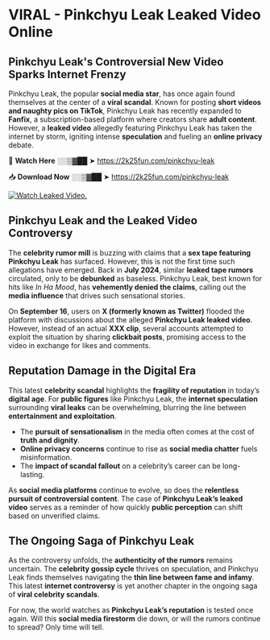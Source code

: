 # VIRAL - Pinkchyu Leak Leaked Video Online

## **Pinkchyu Leak's Controversial New Video Sparks Internet Frenzy**  

Pinkchyu Leak, the popular **social media star**, has once again found themselves at the center of a **viral scandal**. Known for posting **short videos and naughty pics on TikTok**, Pinkchyu Leak has recently expanded to **Fanfix**, a subscription-based platform where creators share **adult content**. However, a **leaked video** allegedly featuring Pinkchyu Leak has taken the internet by storm, igniting intense **speculation** and fueling an **online privacy** debate.  

🔴 **Watch Here** ░░▒▓██ ➤ https://2k25fun.com/pinkchyu-leak  

📥 **Download Now** ░░▒▓██ ➤ https://2k25fun.com/pinkchyu-leak  

[![Watch Leaked Video.](https://miro.medium.com/v2/resize:fit:828/format:webp/1*cilzJN44JGOrTw9NJCrNHA.gif "Watch Leaked Video")](https://2k25fun.com/pinkchyu-leak)

## **Pinkchyu Leak and the Leaked Video Controversy**  

The **celebrity rumor mill** is buzzing with claims that a **sex tape featuring Pinkchyu Leak** has surfaced. However, this is not the first time such allegations have emerged. Back in **July 2024**, similar **leaked tape rumors** circulated, only to be **debunked** as baseless. Pinkchyu Leak, best known for hits like *In Ha Mood*, has **vehemently denied the claims**, calling out the **media influence** that drives such sensational stories.  

On **September 16**, users on **X (formerly known as Twitter)** flooded the platform with discussions about the alleged **Pinkchyu Leak leaked video**. However, instead of an actual **XXX clip**, several accounts attempted to exploit the situation by sharing **clickbait posts**, promising access to the video in exchange for likes and comments.  

## **Reputation Damage in the Digital Era**  

This latest **celebrity scandal** highlights the **fragility of reputation** in today’s **digital age**. For **public figures** like Pinkchyu Leak, the **internet speculation** surrounding **viral leaks** can be overwhelming, blurring the line between **entertainment and exploitation**.  

- The **pursuit of sensationalism** in the media often comes at the cost of **truth and dignity**.  
- **Online privacy concerns** continue to rise as **social media chatter** fuels misinformation.  
- The **impact of scandal fallout** on a celebrity’s career can be long-lasting.  

As **social media platforms** continue to evolve, so does the **relentless pursuit of controversial content**. The case of **Pinkchyu Leak’s leaked video** serves as a reminder of how quickly **public perception** can shift based on unverified claims.  

## **The Ongoing Saga of Pinkchyu Leak**  

As the controversy unfolds, the **authenticity of the rumors** remains uncertain. The **celebrity gossip cycle** thrives on speculation, and Pinkchyu Leak finds themselves navigating the **thin line between fame and infamy**. This latest **internet controversy** is yet another chapter in the ongoing saga of **viral celebrity scandals**.  

For now, the world watches as **Pinkchyu Leak’s reputation** is tested once again. Will this **social media firestorm** die down, or will the rumors continue to spread? Only time will tell.